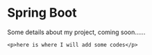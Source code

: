 Spring Boot
===
Some details about my project, coming soon......

```
<p>here is where I will add some codes</p>

```

